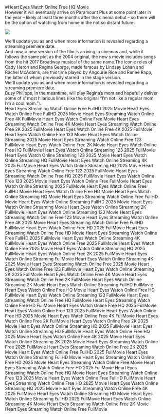 #Heart Eyes Watch Online Free HQ Movie  
However it will eventually arrive on Paramount Plus at some point later in the year – likely at least three months after the cinema debut – so there will be the option of watching from home in the not so distant future.  
  
[![](https://i.imgur.com/qSNzIqt.png)](https://movie.rssnews.media/GJmRnTBAu.php)  
  
We'll update you as and when more information is revealed regarding a streaming premiere date.  
And now, a new version of the film is arriving in cinemas and, while it follows the same plot as the 2004 original, the new s movie includes songs from the hit 2017 Broadway musical of the same name.The iconic roles of Cady Heron and Regina George, made famous by Lindsay Lohan and Rachel McAdams, are this time played by Angourie Rice and Reneé Rapp, the latter of whom previously starred in the stage version.  
We'll update you as and when more information is revealed regarding a streaming premiere date.  
Busy Philipps, in the meantime, will play Regina’s mom and hopefully deliver some of s‘ most hilarious lines (like the original “I’m not like a regular mom, I’m a cool mom.”).  
Heart Eyes Streaming Watch Online Free FullHD 2025 Movie
Heart Eyes Watch Online Free FullHD 2025 Movie
Heart Eyes Streaming Watch Online Free 4K FullMovie
Heart Eyes Watch Online Free Movie
Heart Eyes Streaming Watch Online Free 4K Movie
Heart Eyes Streaming Watch Online Free 2K 2025 FullMovie
Heart Eyes Watch Online Free 4K 2025 FullMovie
Heart Eyes Watch Online Free 123 Movie
Heart Eyes Watch Online Streaming 2025 Movie
Heart Eyes Streaming Watch Online Free 123 FullMovie
Heart Eyes Watch Online Free 2K Movie
Heart Eyes Watch Online Free HQ FullMovie
Heart Eyes Watch Online Streaming 123 2025 FullMovie
Heart Eyes Watch Online Streaming 123 2025 Movie
Heart Eyes Watch Online Streaming HQ FullMovie
Heart Eyes Watch Online Streaming 4K 2025 FullMovie
Heart Eyes Watch Online Streaming HD 2025 Movie
Heart Eyes Streaming Watch Online Free 123 2025 FullMovie
Heart Eyes Streaming Watch Online Free HQ 2025 FullMovie
Heart Eyes Watch Online Free 123 2025 Movie
Heart Eyes Watch Online Free FullMovie
Heart Eyes Watch Online Streaming 2025 FullMovie
Heart Eyes Watch Online Free FullHD Movie
Heart Eyes Watch Online Free HD Movie
Heart Eyes Watch Online Streaming HQ Movie
Heart Eyes Streaming Watch Online Free FullHD Movie
Heart Eyes Watch Online Streaming FullHD 2025 Movie
Heart Eyes Watch Online Streaming Movie
Heart Eyes Watch Online Streaming 2K FullMovie
Heart Eyes Watch Online Streaming 123 Movie
Heart Eyes Streaming Watch Online Free 123 Movie
Heart Eyes Streaming Watch Online Free 4K 2025 Movie
Heart Eyes Streaming Watch Online Free FullHD FullMovie
Heart Eyes Watch Online Free HD 2025 FullMovie
Heart Eyes Streaming Watch Online Free HD Movie
Heart Eyes Streaming Watch Online Free FullHD 2025 FullMovie
Heart Eyes Watch Online Streaming 4K FullMovie
Heart Eyes Watch Online Free 2025 FullMovie
Heart Eyes Watch Online Free 2025 Movie
Heart Eyes Watch Online Streaming HQ 2025 FullMovie
Heart Eyes Watch Online Free 2K 2025 FullMovie
Heart Eyes Watch Online Streaming FullMovie
Heart Eyes Watch Online Streaming 4K 2025 Movie
Heart Eyes Streaming Watch Online Free 2025 Movie
Heart Eyes Watch Online Free 123 FullMovie
Heart Eyes Watch Online Streaming 2K 2025 FullMovie
Heart Eyes Watch Online Free 4K Movie
Heart Eyes Streaming Watch Online Free 2K FullMovie
Heart Eyes Watch Online Streaming 2K Movie
Heart Eyes Watch Online Streaming FullHD FullMovie
Heart Eyes Watch Online Free HQ Movie
Heart Eyes Watch Online Free HD FullMovie
Heart Eyes Watch Online Streaming 123 FullMovie
Heart Eyes Streaming Watch Online Free HQ FullMovie
Heart Eyes Streaming Watch Online Free HD FullMovie
Heart Eyes Watch Online Free HQ 2025 FullMovie
Heart Eyes Watch Online Free 123 2025 FullMovie
Heart Eyes Watch Online Free HD 2025 Movie
Heart Eyes Watch Online Free 4K FullMovie
Heart Eyes Watch Online Free 2K FullMovie
Heart Eyes Watch Online Free 2K 2025 Movie
Heart Eyes Watch Online Streaming HD 2025 FullMovie
Heart Eyes Watch Online Streaming HD FullMovie
Heart Eyes Watch Online Free HQ 2025 Movie
Heart Eyes Watch Online Free 4K 2025 Movie
Heart Eyes Watch Online Streaming 2K 2025 Movie
Heart Eyes Streaming Watch Online Free 2025 FullMovie
Heart Eyes Streaming Watch Online Free 2K 2025 Movie
Heart Eyes Watch Online Free FullHD 2025 FullMovie
Heart Eyes Watch Online Streaming FullHD Movie
Heart Eyes Streaming Watch Online Free HD 2025 Movie
Heart Eyes Streaming Watch Online Free Movie
Heart Eyes Streaming Watch Online Free HD 2025 FullMovie
Heart Eyes Streaming Watch Online Free HQ Movie
Heart Eyes Streaming Watch Online Free 123 2025 Movie
Heart Eyes Watch Online Free FullHD FullMovie
Heart Eyes Streaming Watch Online Free HQ 2025 Movie
Heart Eyes Watch Online Streaming HQ 2025 Movie
Heart Eyes Streaming Watch Online Free 4K 2025 FullMovie
Heart Eyes Watch Online Streaming HD Movie
Heart Eyes Watch Online Streaming FullHD 2025 FullMovie
Heart Eyes Watch Online Streaming 4K Movie
Heart Eyes Streaming Watch Online Free 2K Movie
Heart Eyes Streaming Watch Online Free FullMovie